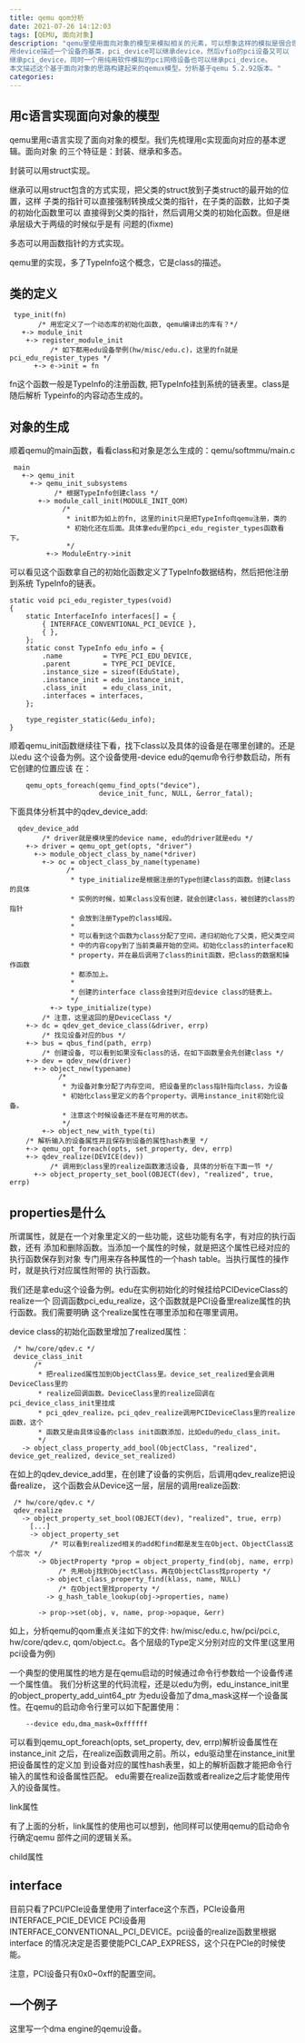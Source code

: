 ```yaml
---
title: qemu qom分析
date: 2021-07-26 14:12:03
tags: [QEMU, 面向对象]
description: "qemu里使用面向对象的模型来模拟相关的元素，可以想象这样的模拟是很合理的，比如，
用device描述一个设备的基类，pci_device可以继承device，然后vfio的pci设备又可以
继承pci_device，同时一个用纯用软件模拟的pci网络设备也可以继承pci_device。
本文描述这个基于面向对象的思路构建起来的qemux模型。分析基于qemu 5.2.92版本。"
categories:
---
```


用c语言实现面向对象的模型
--------------------------

 qemu里用c语言实现了面向对象的模型。我们先梳理用c实现面向对应的基本逻辑。面向对象
 的三个特征是：封装、继承和多态。

 封装可以用struct实现。

 继承可以用struct包含的方式实现，把父类的struct放到子类struct的最开始的位置，这样
 子类的指针可以直接强制转换成父类的指针，在子类的函数，比如子类的初始化函数里可以
 直接得到父类的指针，然后调用父类的初始化函数。但是继承层级大于两级的时候似乎是有
 问题的(fixme)

 多态可以用函数指针的方式实现。

 qemu里的实现，多了TypeInfo这个概念，它是class的描述。

类的定义
---------
```
 type_init(fn)
       /* 用宏定义了一个动态库的初始化函数, qemu编译出的库有？*/
   +-> module_init
    +-> register_module_init
          /* 如下都用edu设备举例(hw/misc/edu.c)，这里的fn就是pci_edu_register_types */
      +-> e->init = fn
```
 fn这个函数一般是TypeInfo的注册函数, 把TypeInfo挂到系统的链表里。class是随后解析
 Typeinfo的内容动态生成的。

对象的生成
-----------

 顺着qemu的main函数，看看class和对象是怎么生成的：qemu/softmmu/main.c
```
 main
   +-> qemu_init
     +-> qemu_init_subsystems
           /* 根据TypeInfo创建class */
       +-> module_call_init(MODULE_INIT_QOM)
             /*
              * init即为如上的fn, 这里的init只是把TypeInfo向qemu注册，类的
              * 初始化还在后面。具体拿edu里的pci_edu_register_types函数看下。
              */     
         +-> ModuleEntry->init
```
  可以看见这个函数拿自己的初始化函数定义了TypeInfo数据结构，然后把他注册到系统
  TypeInfo的链表。
```
static void pci_edu_register_types(void)
{
    static InterfaceInfo interfaces[] = {
        { INTERFACE_CONVENTIONAL_PCI_DEVICE },
        { },
    };
    static const TypeInfo edu_info = {
        .name          = TYPE_PCI_EDU_DEVICE,
        .parent        = TYPE_PCI_DEVICE,
        .instance_size = sizeof(EduState),
        .instance_init = edu_instance_init,
        .class_init    = edu_class_init,
        .interfaces = interfaces,
    };

    type_register_static(&edu_info);
}
```
  顺着qemu_init函数继续往下看，找下class以及具体的设备是在哪里创建的。还是以edu
  这个设备为例。这个设备使用-device edu的qemu命令行参数启动，所有它创建的位置应该
  在：
```   
    qemu_opts_foreach(qemu_find_opts("device"),
                      device_init_func, NULL, &error_fatal);
```
   下面具体分析其中的qdev_device_add:
```
  qdev_device_add
        /* driver就是模块里的device name, edu的driver就是edu */
    +-> driver = qemu_opt_get(opts, "driver")
      +-> module_object_class_by_name(*driver)
        +-> oc = object_class_by_name(typename)
              /*
               * type_initialize是根据注册的Type创建class的函数。创建class的具体
               * 实例的时候，如果class没有创建，就会创建class，被创建的class的指针
               * 会放到注册Type的class域段。
               *
               * 可以看到这个函数为class分配了空间，递归初始化了父类，把父类空间
               * 中的内容copy到了当前类最开始的空间。初始化class的interface和
               * property，并在最后调用了class的init函数，把class的数据和操作函数
               * 都添加上。
               *
               * 创建的interface class会挂到对应device class的链表上。
               */
          +-> type_initialize(type)
        /* 注意，这里返回的是DeviceClass */
    +-> dc = qdev_get_device_class(&driver, errp)
        /* 找见设备对应的bus */
    +-> bus = qbus_find(path, errp)
        /* 创建设备, 可以看到如果没有class的话，在如下函数里会先创建class */
    +-> dev = qdev_new(driver)
      +-> object_new(typename)
            /*
             * 为设备对象分配了内存空间, 把设备里的class指针指向class，为设备
             * 初始化class里定义的各个property。调用instance_init初始化设备。
             * 注意这个时候设备还不是在可用的状态。
             */
        +-> object_new_with_type(ti)
	/* 解析输入的设备属性并且保存到设备的属性hash表里 */
    +-> qemu_opt_foreach(opts, set_property, dev, errp)
    +-> qdev_realize(DEVICE(dev))
          /* 调用到class里的realize函数激活设备, 具体的分析在下面一节 */
      +-> object_property_set_bool(OBJECT(dev), "realized", true, errp)
```

properties是什么
----------------

 所谓属性，就是在一个对象里定义的一些功能，这些功能有名字，有对应的执行函数，还有
 添加和删除函数。当添加一个属性的时候，就是把这个属性已经对应的执行函数保存到对象
 专门用来存各种属性的一个hash table。当执行属性的操作时，就是执行对应属性附带的
 执行函数。

 我们还是拿edu这个设备为例。edu在实例初始化的时候挂给PCIDeviceClass的realize一个
 回调函数pci_edu_realize，这个函数就是PCI设备里realize属性的执行函数。我们需要明确
 这个realize属性在哪里添加和在哪里调用。

 device class的初始化函数里增加了realized属性：
```
 /* hw/core/qdev.c */
 device_class_init
      /*
       * 把realized属性加到ObjectClass里。device_set_realized里会调用DeviceClass里的
       * realize回调函数。DeviceClass里的realize回调在pci_device_class_init里挂成
       * pci_qdev_realize。pci_qdev_realize调用PCIDeviceClass里的realize函数，这个
       * 函数又是由具体设备的class init函数添加，比如edu的edu_class_init。
       */
   -> object_class_property_add_bool(ObjectClass, "realized", device_get_realized, device_set_realized)
```

 在如上的qdev_device_add里，在创建了设备的实例后，后调用qdev_realize把设备realize，
 这个函数会从Device这一层，层层的调用realize函数:
```
 /* hw/core/qdev.c */
 qdev_realize
   -> object_property_set_bool(OBJECT(dev), "realized", true, errp)
     [...]
     -> object_property_set
          /* 可以看到realized相关的add和find都是发生在Object、ObjectClass这个层次 */
       -> ObjectProperty *prop = object_property_find(obj, name, errp)
            /* 先用obj找到ObjectClass，再在ObjectClass找property */
         -> object_class_property_find(klass, name, NULL)
            /* 在Object里找property */
         -> g_hash_table_lookup(obj->properties, name)

       -> prop->set(obj, v, name, prop->opaque, &err)
```
 如上，分析qemu的qom重点关注如下的文件: hw/misc/edu.c, hw/pci/pci.c, hw/core/qdev.c,
 qom/object.c。各个层级的Type定义分别对应的文件里(这里用pci设备为例)

 一个典型的使用属性的地方是在qemu启动的时候通过命令行参数给一个设备传递一个属性值。
 我们分析这里的代码流程，还是以edu为例，edu_instance_init里的object_property_add_uint64_ptr
 为edu设备加了dma_mask这样一个设备属性。在qemu的启动命令行里可以如下配置使用：
```
	--device edu,dma_mask=0xffffff
```
 可以看到qemu_opt_foreach(opts, set_property, dev, errp)解析设备属性在instance_init
 之后，在realize函数调用之前。所以，edu驱动里在instance_init里把设备属性的定义加
 到设备对应的属性hash表里，如上的解析函数才能把命令行输入的属性和设备属性匹配。
 edu需要在realize函数或者realize之后才能使用传入的设备属性。

 link属性

 有了上面的分析，link属性的使用也可以想到，他同样可以使用qemu的启动命令行确定qemu
 部件之间的逻辑关系。

 child属性

interface
---------

 目前只看了PCI/PCIe设备里使用了interface这个东西，PCIe设备用INTERFACE_PCIE_DEVICE
 PCI设备用INTERFACE_CONVENTIONAL_PCI_DEVICE。pci设备的realize函数里根据interface
 的情况决定是否要使能PCI_CAP_EXPRESS，这个只在PCIe的时候使能。

 注意，PCI设备只有0x0~0xff的配置空间。

一个例子
--------
 
 这里写一个dma engine的qemu设备。
